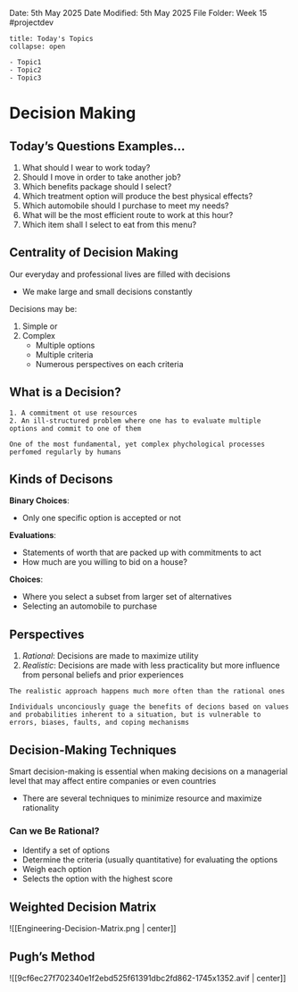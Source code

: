 Date: 5th May 2025
Date Modified: 5th May 2025
File Folder: Week 15
#projectdev

```ad-abstract
title: Today's Topics
collapse: open

- Topic1
- Topic2
- Topic3

```

# Decision Making

## Today’s Questions Examples…

1. What should I wear to work today?
2. Should I move in order to take another job?
3. Which benefits package should I select?
4. Which treatment option will produce the best physical effects?
5. Which automobile should I purchase to meet my needs?
6. What will be the most efficient route to work at this hour?
7. Which item shall I select to eat from this menu?

## Centrality of Decision Making

Our everyday and professional lives are filled with decisions
- We make large and small decisions constantly

Decisions may be:
1. Simple or
2. Complex
	- Multiple options
	- Multiple criteria
	- Numerous perspectives on each criteria

## What is a Decision?

```ad-summary
1. A commitment ot use resources
2. An ill-structured problem where one has to evaluate multiple options and commit to one of them
```

```ad-important
One of the most fundamental, yet complex phychological processes perfomed regularly by humans
```

## Kinds of Decisons

**Binary Choices**:
- Only one specific option is accepted or not

**Evaluations**:
- Statements of worth that are packed up with commitments to act
- How much are you willing to bid on a house?

**Choices**:
- Where you select a subset from larger set of alternatives
- Selecting an automobile to purchase

## Perspectives

1. *Rational*: Decisions are made to maximize utility
2. *Realistic*: Decisions are made with less practicality but more influence from personal beliefs and prior experiences

```ad-warning
The realistic approach happens much more often than the rational ones
```

```ad-important
Individuals unconciously guage the benefits of decions based on values and probabilities inherent to a situation, but is vulnerable to errors, biases, faults, and coping mechanisms
```

## Decision-Making Techniques

Smart decision-making is essential when making decisions on a managerial level that may affect entire companies or even countries
- There are several techniques to minimize resource and maximize rationality

### Can we Be Rational?

- Identify a set of options
- Determine the criteria (usually quantitative) for evaluating the options
- Weigh each option
- Selects the option with the highest score

## Weighted Decision Matrix

![[Engineering-Decision-Matrix.png | center]]

## Pugh’s Method

![[9cf6ec27f702340e1f2ebd525f61391dbc2fd862-1745x1352.avif | center]]



